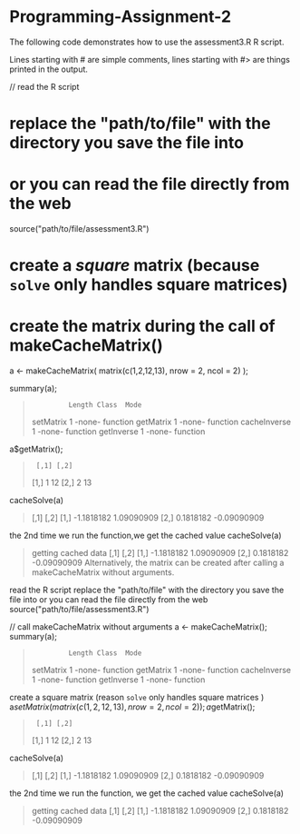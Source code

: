 # Programming-Assignment-2
The following code demonstrates how to use the assessment3.R R script.

Lines starting with # are simple comments, lines starting with #> are things printed in the output.

// read the R script
# replace the "path/to/file" with the directory you save the file into
# or you can read the file directly from the web
source("path/to/file/assessment3.R")

# create a *square* matrix (because `solve` only handles square matrices)
# create the matrix during the call of makeCacheMatrix()
a <- makeCacheMatrix( matrix(c(1,2,12,13), nrow = 2, ncol = 2) );

summary(a);
>              Length Class  Mode    
> setMatrix    1      -none- function
> getMatrix    1      -none- function
> cacheInverse 1      -none- function
> getInverse   1      -none- function

a$getMatrix();
>      [,1] [,2]
> [1,]    1   12
> [2,]    2   13

cacheSolve(a)
> [,1]        [,2]
> [1,] -1.1818182  1.09090909
> [2,]  0.1818182 -0.09090909

 the 2nd time we run the function,we get the cached value
cacheSolve(a)
> getting cached data
> [,1]        [,2]
> [1,] -1.1818182  1.09090909
> [2,]  0.1818182 -0.09090909
Alternatively, the matrix can be created after calling a makeCacheMatrix without arguments.

 read the R script
 replace the "path/to/file" with the directory you save the file into
 or you can read the file directly from the web
source("path/to/file/assessment3.R")

// call makeCacheMatrix without arguments
a <- makeCacheMatrix();
summary(a);
>              Length Class  Mode    
> setMatrix    1      -none- function
> getMatrix    1      -none- function
> cacheInverse 1      -none- function
> getInverse   1      -none- function

create a square matrix (reason `solve` only handles square matrices )
a$setMatrix( matrix(c(1,2,12,13), nrow = 2, ncol = 2) );
a$getMatrix();
>      [,1] [,2]
> [1,]    1   12
> [2,]    2   13

cacheSolve(a)
> [,1]        [,2]
> [1,] -1.1818182  1.09090909
> [2,]  0.1818182 -0.09090909

 the 2nd time we run the function, we get the cached value
cacheSolve(a)
> getting cached data
> [,1]        [,2]
> [1,] -1.1818182  1.09090909
> [2,]  0.1818182 -0.09090909
